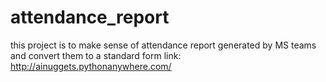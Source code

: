 # attendance_report

this project is to make sense of attendance report generated by MS teams and convert them to a standard form
link: http://ainuggets.pythonanywhere.com/
